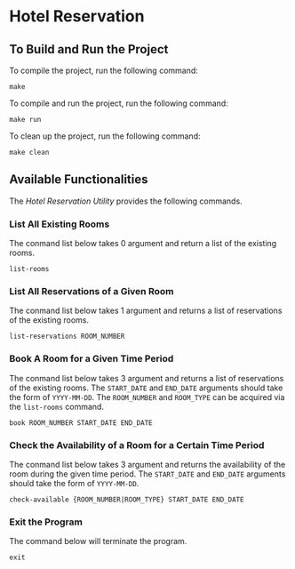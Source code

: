 # Hotel Reservation

## To Build and Run the Project

To compile the project, run the following command:
```
make
```

To compile and run the project, run the following command:
```
make run
```

To clean up the project, run the following command:
```
make clean
```

## Available Functionalities
The *Hotel Reservation Utility* provides the following commands.

### List All Existing Rooms
The conmand list below takes 0 argument and return a list of the existing rooms.

```
list-rooms
```

### List All Reservations of a Given Room
The conmand list below takes 1 argument and returns a list of reservations of the existing rooms.
```
list-reservations ROOM_NUMBER
```

### Book A Room for a Given Time Period
The conmand list below takes 3 argument and returns a list of reservations of the existing rooms. The `START_DATE` and `END_DATE` arguments should take the form of `YYYY-MM-DD`. The `ROOM_NUMBER` and `ROOM_TYPE` can be acquired via the `list-rooms` command.
```
book ROOM_NUMBER START_DATE END_DATE
```

### Check the Availability of a Room for a Certain Time Period
The conmand list below takes 3 argument and returns the availability of the room during the given time period. The `START_DATE` and `END_DATE` arguments should take the form of `YYYY-MM-DD`.
```
check-available {ROOM_NUMBER|ROOM_TYPE} START_DATE END_DATE
```

### Exit the Program
The command below will terminate the program.
```
exit
```